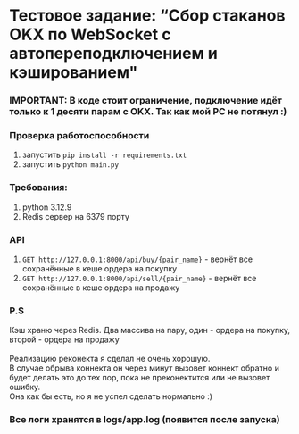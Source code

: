 # Тестовое задание: “Cбор стаканов OKX по WebSocket с автопереподключением и кэшированием"

### IMPORTANT: В коде стоит ограничение, подключение идёт только к 1 десяти парам с OKX. Так как мой PC не потянул :)

### Проверка работоспособности
1) запустить ```pip install -r requirements.txt```
2) запустить ```python main.py```

### Требования:
1) python 3.12.9
2) Redis сервер на 6379 порту

### API
1) ```GET http://127.0.0.1:8000/api/buy/{pair_name}``` - вернёт все сохранённые в кеше ордера на покупку
2) ```GET http://127.0.0.1:8000/api/sell/{pair_name}``` - вернёт все сохранённые в кеше ордера на продажу


### P.S
Кэш храню через Redis. Два массива на пару, один - ордера на покупку, второй - ордера на продажу
<br><br>
Реализацию реконекта я сделал не очень хорошую. <br>
В случае обрыва коннекта он через минут вызовет коннект обратно и будет делать это до тех пор, пока не преконектится или не вызовет ошибку. <br>
Она как бы есть, но я не успел сделать нормально :)



### Все логи хранятся в logs/app.log (появится после запуска)